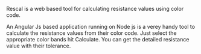 Rescal is a web based tool for calculating resistance values using color code. 

An Angular Js based application running on Node js is a verey handy tool to calculate the resistance values from  their color code.
Just select the appropriate color bands hit Calculate. You can get the detailed resistance value with their tolerance.
